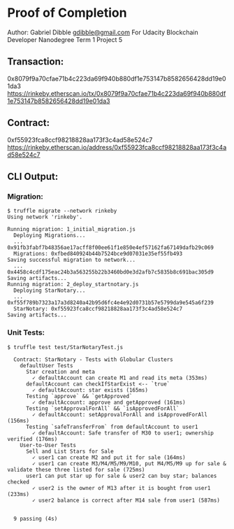 # Proof of Completion
Author: Gabriel Dibble <gdibble@gmail.com>
For Udacity Blockchain Developer Nanodegree Term 1 Project 5

## Transaction:
0x8079f9a70cfae71b4c223da69f940b880df1e753147b8582656428dd19e01da3
https://rinkeby.etherscan.io/tx/0x8079f9a70cfae71b4c223da69f940b880df1e753147b8582656428dd19e01da3

## Contract:
0xf55923fca8ccf98218828aa173f3c4ad58e524c7
https://rinkeby.etherscan.io/address/0xf55923fca8ccf98218828aa173f3c4ad58e524c7

## CLI Output:

### Migration:
```
$ truffle migrate --network rinkeby
Using network 'rinkeby'.

Running migration: 1_initial_migration.js
  Deploying Migrations...
  ... 0x91fb3fabf7b48356ae17acff8f00ee61f1e850e4ef57162fa67149dafb29c069
  Migrations: 0xfbed840924b44b7524bce9d07031e35ef55fb493
Saving successful migration to network...
  ... 0x4458c4cdf175eac24b3a563255b22b3460bd0e3d2afb7c5835b8c691bac305d9
Saving artifacts...
Running migration: 2_deploy_startnotary.js
  Deploying StarNotary...
  ... 0xf55f789b7323a17a3d8240a42b95d6fc4e4e92d0731b57e5799da9e545a6f239
  StarNotary: 0xf55923fca8ccf98218828aa173f3c4ad58e524c7
Saving artifacts...
```

### Unit Tests:
```
$ truffle test test/StarNotaryTest.js

  Contract: StarNotary - Tests with Globular Clusters
    defaultUser Tests
      Star creation and meta
        ✓ defaultAccount can create M1 and read its meta (353ms)
      defaultAccount can checkIfStarExist <-- `true`
        ✓ defaultAccount: star exists (165ms)
      Testing `approve` && `getApproved`
        ✓ defaultAccount: approve and getApproved (161ms)
      Testing `setApprovalForAll` && `isApprovedForAll`
        ✓ defaultAccount: setApprovalForAll and isApprovedForAll (156ms)
      Testing `safeTransferFrom` from defaultAccount to user1
        ✓ defaultAccount: Safe transfer of M30 to user1; ownership verified (176ms)
    User-to-User Tests
      Sell and List Stars for Sale
        ✓ user1 can create M2 and put it for sale (164ms)
        ✓ user1 can create M3/M4/M5/M9/M10, put M4/M5/M9 up for sale & validate these three listed for sale (725ms)
      user1 can put star up for sale & user2 can buy star; balances checked
        ✓ user2 is the owner of M13 after it is bought from user1 (233ms)
        ✓ user2 balance is correct after M14 sale from user1 (587ms)


  9 passing (4s)
```
